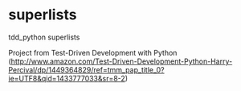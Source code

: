 # superlists
tdd_python superlists

Project from Test-Driven Development with Python (http://www.amazon.com/Test-Driven-Development-Python-Harry-Percival/dp/1449364829/ref=tmm_pap_title_0?ie=UTF8&qid=1433777033&sr=8-2)
